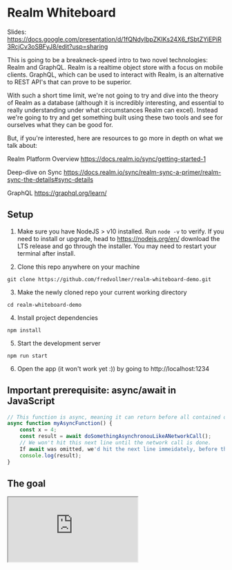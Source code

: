 # Realm Whiteboard

Slides: https://docs.google.com/presentation/d/1fQNdyIbpZKIKs24X6_fSbtZYiEPiR3RcjCv3oSBFyJ8/edit?usp=sharing

This is going to be a breakneck-speed intro to two novel technologies: Realm and GraphQL.
Realm is a realtime object store with a focus on mobile clients.
GraphQL, which can be used to interact with Realm, is an alternative to REST API's that can prove to be superior.

With such a short time limit, we're not going to try and dive into the theory of Realm as a database (although it is incredibly interesting, and essential to really understanding under what circumstances Realm can excel).
Instead we're going to try and get something built using these two tools and see for ourselves what they can be good for.

But, if you're interested, here are resources to go more in depth on what we talk about:

Realm Platform Overview
https://docs.realm.io/sync/getting-started-1

Deep-dive on Sync
https://docs.realm.io/sync/realm-sync-a-primer/realm-sync-the-details#sync-details

GraphQL
https://graphql.org/learn/


## Setup

1. Make sure you have NodeJS > v10 installed. Run `node -v` to verify. If you need to install or upgrade,
head to https://nodejs.org/en/ download the LTS release and go through the installer.
You may need to restart your terminal after install.

2. Clone this repo anywhere on your machine
```
git clone https://github.com/fredvollmer/realm-whiteboard-demo.git
```

3. Make the newly cloned repo your current working directory
```
cd realm-whiteboard-demo
```

4. Install project dependencies
```
npm install
```

5. Start the development server
```
npm run start
```

6. Open the app (it won't work yet :)) by going to http://localhost:1234

## Important prerequisite: async/await in JavaScript

```javascript
// This function is async, meaning it can return before all contained operations are done running
async function myAsyncFunction() {
    const x = 4;
    const result = await doSomethingAsynchronouLikeANetworkCall();
    // We won't hit this next line until the network call is done.
    If await was omitted, we'd hit the next line immeidately, before the network op was done.
    console.log(result);
}
```

## The goal

<iframe src="https://drive.google.com/file/d/1xQzdELHVESG5v2g7Up8APm9vXLqhLxNm/preview?autoplay=1" />

We want to build a shared, realtime whiteboard that runs in the browser and allows users to do the following:
- Draw something (a `path`, to be precise--more on that later) on the shared whiteboard by clicking and dragging their mouse.
- Change the color of an existing drawing by left-clicking on it.
- Delete a drawing by right-clicking on it.

Any of these actions--create, update, delete--should be reflected quickly in the browsers of all connected users.

## Potential solutions
- Backend database, a REST API server, a queue or pub/sub service and WebSockets
    - What purpose does each of these components serve to our end goal?
    - Which database would be best?
- A realtime database ("data access as a service")
- Any other ideas?

## The Realtime Database Approach
- What is a realtime database?
- What are the advantages of a realtime database? Disadvantages?

## Enter Realm
https://realm.io



## Our data model
Our whiteboard realm has a single type of object: `path`. A `path` represents a line/curve drawn on the whiteboard by a user--from mouse down to mouse up.

A `path` contains the following fields:
- `pathId`: A unique, randomly generated string identifying this path. **This serves as the primary key for the `path` object type**
- `color`: A string (rgb, hex, any valid CSS color) representing the color of this path on the whiteboard
- `polyline` A [polyline string](https://developers.google.com/maps/documentation/utilities/polylinealgorithm) encoding the actual points in this path.

A whiteboard consists of a set of these `path` objects. If I draw a new shape no the whiteboard, a `path` needs to be added to the database.
If I want to "erase" something, the corresponding `path` needs to be deleted from the database.
If I want to update a path, such as changing its color, the `path` must be updated in the database.

## Using Realm + GraphQL

### What is GraphQL?

In short, it's an alternative to REST API's, that makes some improvements on how a client interacts with a server.
Whereas REST focus on **resources**, GraphQL represents everything an API has to offer as a connected graph.
- With REST, the client isn't in control of what they get--it's up to the server.
    - Leads to over fetching/under fetching, and results in multiple requests to get all needed data.
    - If client needs a new "view" of the data, the backend has to implement it
- With GraphQL, there's only a single endpoint, from which the client can ask for exactly what they need (or describe a mutation (update), or subscribe for changes...)
- queries and mutations happen over HTTP; subscription updates are delivered via WebSocket

#### Example: Social Network
Let's pretend we have `users`, `posts` and `followers`.
    - How are they related?

See slides.

### Querying
https://docs.realm.io/sync/graphql-web-access/graphiql-explorer#querying

#### All objects of a given type
```
query {
    <plural object type name> {
        <fields to return, one per line>
    }
}
```

Example
```
query {
    users {
        userId
        name
        age
        gender
        lastLogin
    }
}
```

#### Filtered objects of a given type
The query expressions are described at https://realm.io/docs/javascript/latest/#filtering
```
query {
    <plural object type name>(query: <query string>) {
        <fields to return, one per line>
    }
}
```

Example
```
query {
    users(query: "gender = 'female' AND name STARTSWITH 'a'") {
        name
        age
        gender
        lastLogin
    }
}
```

#### A single object for a given primary key
```
query {
    <object type>(<primary key>: <primary key value>) {
        <fields to return, one per line>
    }
}
```
Example:
```
query {
    user(userId: "abc123") {
        name
        age
        gender
        lastLogin
    }
}
```

### Creation
https://docs.realm.io/sync/graphql-web-access/graphiql-explorer#adding-objects

```
mutation {
    add<object type>(input: {
        <fields>
    }) {
        <fields to return>
    }
}
```

Example:
```
mutation {
    addUser(input: {
        userId: "abc123"
        name: "Homer"
        age: 30
        gender: "male"
        lastLogin: "3/10/2019"
    }) {
        userId
    }
}
```

### Deletion
https://docs.realm.io/sync/graphql-web-access/graphiql-explorer#deleting-an-object

#### Delete an object with a given primary key

```
mutation {
    delete<object type>(<primary key>: <primary key value>)
}
```

Example:
```
mutation {
    deleteUser(userId: "abc123")
}
```

#### Delete all objects of type

```
mutation {
    delete<object type>s
}
```

Example:
```
mutation {
    deleteUsers
}
```

### Updates
https://docs.realm.io/sync/graphql-web-access/graphiql-explorer#updating-objects

### Update an object by primary key
```
mutation {
    update<object type>(input: {
        <primary key>: <primary key value>
        ...<field name>: <new value>
    }) {
        <fields to return>
    }
}
```

Example (updates make and color)
```
mutation {
    updateUser(input: {
        userId: "abc123"
        lastLogin: "3/11/2019"
    }) {
        userId
    }
}
```

### Subscribing for updates
https://docs.realm.io/sync/graphql-web-access/graphiql-explorer#subscribing

We can subscribe to a query and Realm will alert us whenever the result set changes--be that an addition, deletion or mutation.
Under the hood, the GraphQL client opens a WebSocket to the Realm server.

```
subscription {
    <query>
}
```

Example (tells us whenever the set of red vehicles in the databases changes in any way):
*Note: the actual implementation in our client app will let you specify a function to be called in response to a subscription update*
```
subscription {
    users(query: "gender = 'female'") {
        name
        age
        gender
        lastLogin
    }
}
```